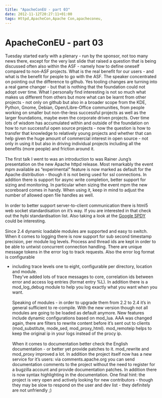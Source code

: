 ```yaml
---
title: "ApacheConEU - part 03"
date: 2012-11-12T20:27:11+01:00
tags: Httpd,ApacheCon,Apache Con,apacheconeu,
---
```


# ApacheConEU - part 03


Tuesday started early with a plenary - run by the sponsor, not too many news there, except for the very last slide that 
raised a question that is being discussed often also within the ASF - namely how to define oneself compared to non-ASF 
projects. What is the real benefit for our users - and what is the benefit for people to go with the ASF. The speaker 
concentrated on pointing out the difference to github. Yes tooling changes are turning into a real game changer - but 
that is nothing that the foundation could not adopt over time. What I personally find interesting is not so much what 
makes us different from others but more what can be learnt from other projects - not only on github but also in a 
broader scope from the KDE, Python, Gnome, Debian, Open/Libre-Office communities, from people working on smaller but 
non-the-less successful projects as well as the larger foundations, maybe even the corporate driven projects. Over time 
lots of wisdom has accumulated within and outside of the foundation on how to run successful open source projects - now 
the question is how to transfer that knowledge to relatively young projects and whether that can help given the huge 
amount of commercial interest in open source - not only in using it but also in driving individual projects including 
all the benefits (more people) and friction around it.<br><br>The first talk I went to was an introduction to was 
Rainer Jung’s presentation on the new Apache httpd release. Most remarkably the event mpm available as “experimental” 
feature is now marked as default for the Apache distribution - though it is not being used for ssl connections. In 
addition there is support for async write completion, better support for sizing and monitoring. In particular when 
sizing the event mpm the new scoreboard comes in handy. When using it, keep in mind to adjust the number of allowed 
open file handles as well.<br><br>In order to better support server-to-client communication there is html5 web socket 
standardisation on it’s way. If you are interested in that check out the hybi standardisation list. Also taking a look 
at the <a href=”http://chromium.org/spdy”>Google SPDY</a> could be interesting. <br><br>Since 2.4 dynamic loadable 
modules are supported and easy to switch. When it comes to logging there is now support for sub second timestamp 
precision, per module log levels. Process and thread ids are kept in order to be able to untwist concurrent connection 
handling. There are unique message tokens in the error log to track requests. Also the error log format is configurable 
- including trace levels one to eight, configurable per directory, location and module.<br>They’ve added lots of trace 
messages to core, correlation ids between error and access log entries (format entry %L). In addition there is a 
mod_log_debug module to help you log exactly what you want when you want. <br><br>Speaking of modules - in order to 
upgrade them from 2.2 to 2.4 it’s in general sufficient to re-compile. With the new version though not all modules are 
going to be loaded as default anymore. New features include dynamic configurations based on mod_lua. AAA was changed 
again, there are filters to rewrite content before it’s sent out to clients (mod_substitute, mode_sed, mod_proxy_html). 
mod_remoteip helps to keep the original ip in your logs instead of the procy ip.<br><br>When it comes to documentation 
better check the English documentation - or better yet provide patches to it. mod_rewrite and mod_proxy improved a lot. 
In addition the project itself now has a new service for it’s users: via comments.apache.org you can send documentation 
comments to the project without the need to register for a bugzilla account and provide documentation patches. In 
addition there is now syntax highlighting in the documentation. One final hint: the project is very open and actively 
looking for new contributors - though they may be slow to respond on the user and dev list - they definitely are not 
unfriendly ;)<br>
